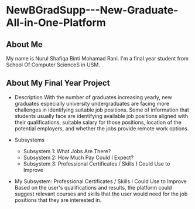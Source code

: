 # NewBGradSupp---New-Graduate-All-in-One-Platform

## About Me
My name is Nurul Shafiqa Binti Mohamad Rani. I'm a final year student from School Of Computer ScienceS in USM.

## About My Final Year Project

* Description
With the number of graduates increasing yearly, new graduates especially university undergraduates are facing more challenges in identifying suitable job positions.  Some of information that students usually face are identifying available job positions aligned with their qualifications, suitable salary for those positions, location of the potential employers, and whether the jobs provide remote work options. 

* Subsystems
    - Subsystem 1: What Jobs Are There? 
    - Subsystem 2: How Much Pay Could I Expect?
    - Subsystem 3: Professional Certificates / Skills I Could Use to Improve 
    
* My Subsystem: Professional Certificates / Skills I Could Use to Improve 
Based on the user's qualifications and results, the platform could suggest relevant courses and skills that the user would need for the job positions that they are interested in.
